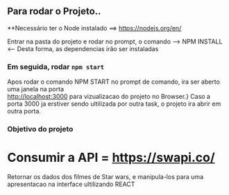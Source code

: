 
## Para rodar o Projeto..
**Necessário ter o Node instalado ==>  https://nodejs.org/en/

Entrar na pasta do projeto e rodar no prompt, o comando --> NPM INSTALL <--
Desta forma, as dependencias irão ser instaladas

### Em seguida, rodar `npm start`

Apos rodar o comando  NPM START no prompt de comando, ira ser aberto uma janela na porta<br />
 [http://localhost:3000](http://localhost:3000) para vizualizacao do projeto no Browser.}
 Caso a porta 3000 ja erstiver sendo ultilizada por outra task, o projeto ira abrir em outra porta.


### Objetivo do projeto

# Consumir a API = https://swapi.co/

Retornar os dados dos filmes de Star wars, e manipula-los para uma apresentacao na interface ultilizando REACT
